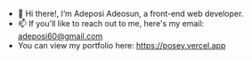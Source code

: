 - 👋 Hi there!, I’m Adeposi Adeosun, a front-end web developer.
- 📫 If you'll like to reach out to me, here's my email: adeposi60@gmail.com
- You can view my portfolio here: https://posey.vercel.app
<!---
PoseyXyz/PoseyXyz is a ✨ special ✨ repository because its `README.md` (this file) appears on your GitHub profile.
You can click the Preview link to take a look at your changes.
--->
